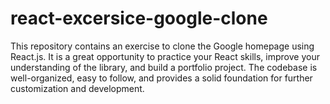 # react-excersice-google-clone
This repository contains an exercise to clone the Google homepage using React.js. It is a great opportunity to practice your React skills, improve your understanding of the library, and build a portfolio project. The codebase is well-organized, easy to follow, and provides a solid foundation for further customization and development.

